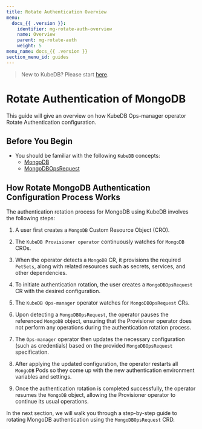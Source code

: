 ```yaml
---
title: Rotate Authentication Overview
menu:
  docs_{{ .version }}:
    identifier: mg-rotate-auth-overview
    name: Overview
    parent: mg-rotate-auth
    weight: 5
menu_name: docs_{{ .version }}
section_menu_id: guides
---
```


> New to KubeDB? Please start [here](/docs/README.md).

# Rotate Authentication of MongoDB

This guide will give an overview on how KubeDB Ops-manager operator Rotate Authentication configuration.

## Before You Begin

- You should be familiar with the following `KubeDB` concepts:
    - [MongoDB](/docs/guides/mongodb/concepts/mongodb.md)
    - [MongoDBOpsRequest](/docs/guides/mongodb/concepts/opsrequest.md)

## How Rotate MongoDB Authentication Configuration Process Works

[//]: # (The following diagram shows how KubeDB Ops-manager operator Rotate Authentication of a `MongoDB`. Open the image in a new tab to see the enlarged version.)

[//]: # ()
[//]: # (<figure align="center">)

[//]: # (  <img alt="Rotate Authentication process of MongoDB" src="/docs/images/day-2-operation/MongoDB/kf-rotate-auth.svg">)

[//]: # (<figcaption align="center">Fig: Rotate Auth process of MongoDB</figcaption>)

[//]: # (</figure>)

The authentication rotation process for MongoDB using KubeDB involves the following steps:

1. A user first creates a `MongoDB` Custom Resource Object (CRO).

2. The `KubeDB Provisioner operator` continuously watches for `MongoDB` CROs.

3. When the operator detects a `MongoDB` CR, it provisions the required `PetSets`, along with related resources such as secrets, services, and other dependencies.

4. To initiate authentication rotation, the user creates a `MongoDBOpsRequest` CR with the desired configuration.

5. The `KubeDB Ops-manager` operator watches for `MongoDBOpsRequest` CRs.

6. Upon detecting a `MongoDBOpsRequest`, the operator pauses the referenced `MongoDB` object, ensuring that the Provisioner
   operator does not perform any operations during the authentication rotation process.

7. The `Ops-manager` operator then updates the necessary configuration (such as credentials) based on the provided `MongoDBOpsRequest` specification.

8. After applying the updated configuration, the operator restarts all `MongoDB` Pods so they come up with the new authentication environment variables and settings.

9. Once the authentication rotation is completed successfully, the operator resumes the `MongoDB` object, allowing the Provisioner operator to continue its usual operations.

In the next section, we will walk you through a step-by-step guide to rotating MongoDB authentication using the `MongoDBOpsRequest` CRD.
